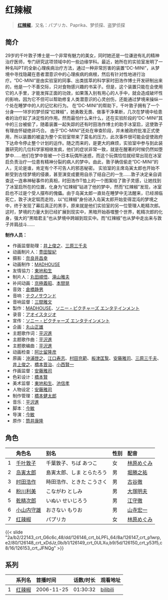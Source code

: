 # 红辣椒


> <u>**[红辣椒](https://bgm.tv/subject/841)**</u>，又名：パプリカ、Paprika、梦侦探、盗梦侦探

## 简介

29岁的千叶敦子博士是一个非常有魅力的美女，同时她还是一位谦逊有礼的精神治疗医师，专门研究这项领域中的一些边缘学科。最近，她所在的实验室发明了一种名叫PT的全新心理疾病治疗方法，通过一种非常厉害的装置“DC-MINI”，从梦境中寻找隐藏在患者潜意识中的心理疾病的病根，然后有针对性地进行治疗。“DC-MINI”是由实验室的同事、出类拔萃的科学家时田浩作博士开发研制出来的，他是一个不善交际，只对食物感兴趣的书呆子。但是，这个装置只能在会使用它的人手里，才能发挥正面的功效，如果落入别有用心的人手中，就会造成破坏性的影响，因为它不但可以帮助修复人类潜意识的心灵创伤，还能通过梦境来操纵一个处在睡梦中的人的记忆和行为。
在“DC-MINI”的帮助下，千叶敦子拥有了一个分身——18岁的梦侦探“红辣椒”，她勇敢无畏、做事干净果断，几次在梦境中给患者的治疗起了决定性的作用。然而最怕什么来什么，还在实验阶段的“DC-MINI”其中的三台被偷了，随着装置一起失踪的还有时田浩作博士的助手冰室启，这使敦子有理由怀疑绝非巧合。
由于“DC-MINI”还处在审查阶段，并未被政府批准正式使用，所以装置的被盗为整个实验室带来了莫名的压力，此次事件很可能会促使政府下达命令停止整个计划的运作。随之而来的，是更大的麻烦，实验室中参与到此装置研究的几位科学家相继发疯，他们的症状非常一致，就是在醒著的时候仍然如堕梦中……他们在梦中皆被一个日本玩偶所迷惑，而这个玩偶恰恰就经常出现在冰室启负责治疗一位患有精神分裂的病人的梦中。由此，敦子确信偷走“DC-MINI”的人，无论是谁，肯定有个不可告人的邪恶秘密。
实验室的主席岛寅太郎也开始不断受到古怪梦境的侵袭，甚至演变成要用自杀了结自己的一生……敦子决定亲自调查这一连串神秘事件的真相，时田浩作T恤上的一个图案给了敦子灵感，让她找到了冰室启所在的位置，化身为“红辣椒”钻进了他的梦中，然而“红辣椒”发现，冰室启也不过是个受人摆布的傀儡。由于岛寅太郎一直处在睡梦中无法醒来，已经濒临死亡，敦子决定铤而走险，以“红辣椒”身份进入岛寅太郎开始变得混沌的梦境之中，终于发现了幕后真正的黑手，原来就是他们实验室的另一位管理人乾精次郎。这时，梦境的力量大到已经扩展到现实中，黑暗开始吞噬整个世界，乾精次郎的化身，强大的“黑暗君主”也从梦境中跨越到现实中。而“红辣椒”也从梦中走出来与敦子并肩战斗……

**制作人员：**
- 作画监督助理：[井上俊之](https://bgm.tv/person/2177)、[三原三千夫](https://bgm.tv/person/805)
- 动画制片人：[豊田智紀](https://bgm.tv/person/49645)
- 摄影：[奈良井昌幸](https://bgm.tv/person/29685)
- 动画制作：[MADHOUSE](https://bgm.tv/person/603)
- 友情協力：[東地和生](https://bgm.tv/person/11896)
- 制片人：[丸田順悟](https://bgm.tv/person/49008)、[滝山雅夫](https://bgm.tv/person/1239)
- 补间动画：[京極義昭](https://bgm.tv/person/14472)、[本間晃](https://bgm.tv/person/11790)
- 音效：[倉橋静男](https://bgm.tv/person/6076)
- 音响：[テクノサウンド](https://bgm.tv/person/23711)
- 音响监督：[三間雅文](https://bgm.tv/person/42)
- 製作：[MADHOUSE](https://bgm.tv/person/603)、[ソニー・ピクチャーズ エンタテインメント](https://bgm.tv/person/2259)
- 录音：[アオイスタジオ](https://bgm.tv/person/32105)
- 宣传：[ソニー・ピクチャーズ エンタテインメント](https://bgm.tv/person/2259)
- 企画：[丸山正雄](https://bgm.tv/person/914)
- 主题歌作词：[平沢進](https://bgm.tv/person/355)
- 主题歌作曲：[平沢進](https://bgm.tv/person/355)
- 主题歌编曲：[平沢進](https://bgm.tv/person/355)
- 动画检查：[阿比留隆彦](https://bgm.tv/person/29435)
- 原画：[沖浦啓之](https://bgm.tv/person/2061)、[江口寿志](https://bgm.tv/person/2090)、[村田充範](https://bgm.tv/person/39711)、[板津匡覧](https://bgm.tv/person/11989)、[安藤雅司](https://bgm.tv/person/1592)、[三原三千夫](https://bgm.tv/person/805)、[井上俊之](https://bgm.tv/person/2177)、[橋本晋治](https://bgm.tv/person/11390)、[小西賢一](https://bgm.tv/person/2176)
- 作画监督：[安藤雅司](https://bgm.tv/person/1592)
- 色彩设计：[橋本賢](https://bgm.tv/person/2073)
- 美术监督：[東地和生](https://bgm.tv/person/11896)、[池信孝](https://bgm.tv/person/14089)
- 人物设定：[安藤雅司](https://bgm.tv/person/1592)
- 制作管理：[橋本健太郎](https://bgm.tv/person/47509)
- 音乐：[平沢進](https://bgm.tv/person/355)
- 脚本：[今敏](https://bgm.tv/person/1313)
- 导演：[今敏](https://bgm.tv/person/1313)
- 原作：[筒井康隆](https://bgm.tv/person/3072)

## 角色

|     |   角色名   |   别名  | 性别 |  配音  |
|:--- |:------  |:----      |:---  |:--   |
| 1 | [千叶敦子](https://bgm.tv/character/22143) | 千葉敦子、ちば あつこ | 女 | [林原めぐみ](https://bgm.tv/person/3919) |
| 2 | [岛寅太郎](https://bgm.tv/character/126146) | 島寅太郎、しま とらたろう | 男 | [堀勝之祐](https://bgm.tv/person/4261) |
| 3 | [时田浩作](https://bgm.tv/character/126147) | 時田浩作、ときた こうさく | 男 | [古谷徹](https://bgm.tv/person/4095) |
| 4 | [粉川利美](https://bgm.tv/character/126148) | こながわ としみ | 男 | [大塚明夫](https://bgm.tv/person/3832) |
| 5 | [乾精次郎](https://bgm.tv/character/126149) | いぬい せいじろう | 男 | [江守徹](https://bgm.tv/person/29213) |
| 6 | [小山内守雄](https://bgm.tv/character/126150) | おさない もりお | 男 | [山寺宏一](https://bgm.tv/person/3914) |
| 7 | [红辣椒](https://bgm.tv/character/126153) | パプリカ | 女 | [林原めぐみ](https://bgm.tv/person/3919) |

{{< slide "2a/b2/22143_crt_G6c6c,48/dd/126146_crt_bLPFL,64/8a/126147_crt_p1wrp,e2/80/126148_crt_xDdJz,0b/b1/126149_crt_0ULXu,b9/5d/126150_crt_y53f5,c8/16/126153_crt_JFNQg" >}}

## 系列

|     |   系列名   |   首播时间  | 话数/时长  | 观看地址 |
|:---  |:------    |:----      |:---       |:---  |
| 1 |[红辣椒](https://bgm.tv/subject/841)| 2006-11-25 | 01:30:32 | [bilibili](https://www.bilibili.com/video/BV1Ts411q75z/)  |



